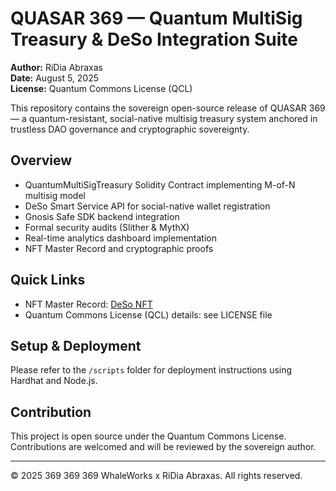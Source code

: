 # QUASAR 369 — Quantum MultiSig Treasury & DeSo Integration Suite

**Author:** RiDia Abraxas  
**Date:** August 5, 2025  
**License:** Quantum Commons License (QCL)  

This repository contains the sovereign open-source release of QUASAR 369 — a quantum-resistant, social-native multisig treasury system anchored in trustless DAO governance and cryptographic sovereignty.

## Overview

- QuantumMultiSigTreasury Solidity Contract implementing M-of-N multisig model  
- DeSo Smart Service API for social-native wallet registration  
- Gnosis Safe SDK backend integration  
- Formal security audits (Slither & MythX)  
- Real-time analytics dashboard implementation  
- NFT Master Record and cryptographic proofs

## Quick Links

- NFT Master Record: [DeSo NFT](https://diamondapp.com/nft/fdeb5c6fb90c7d9010b492ea4145afa53e446772e7f490421a613f3bf081f648)  
- Quantum Commons License (QCL) details: see LICENSE file  

## Setup & Deployment

Please refer to the `/scripts` folder for deployment instructions using Hardhat and Node.js.

## Contribution

This project is open source under the Quantum Commons License. Contributions are welcomed and will be reviewed by the sovereign author.

---

© 2025 369 369 369 WhaleWorks x RiDia Abraxas. All rights reserved.

